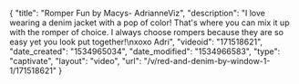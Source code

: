 {
    "title": "Romper Fun by Macys- AdrianneViz",
    "description": "I love wearing a denim jacket with a pop of color! That's where you can mix it up with the romper of choice. I always choose rompers because they are so easy yet you look put together!\nxoxo Adri",
    "videoid": "171518621",
    "date_created": "1534965034",
    "date_modified": "1534966583",
    "type": "captivate",
    "layout": "video",
    "url": "\/v\/red-and-denim-by-window-1-1\/171518621"
}